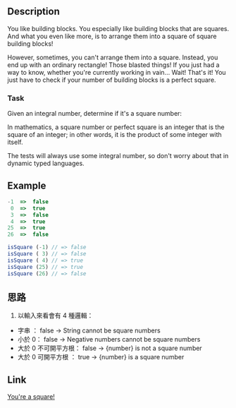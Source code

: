 ## Description
You like building blocks. You especially like building blocks that are squares. And what you even like more, is to arrange them into a square of square building blocks!  
  
However, sometimes, you can't arrange them into a square. Instead, you end up with an ordinary rectangle! Those blasted things! If you just had a way to know, whether you're currently working in vain… Wait!  That's it! You just have to check if your number of building blocks is a perfect square.

### Task
Given an integral number, determine if it's a square number:  
  
In mathematics, a square number or perfect square is an integer that is the square of an integer; in other words, it is the product of some integer with itself.  
  
The tests will always use some integral number, so don't worry about that in dynamic typed languages.

## Example
```javascript
-1  =>  false
 0  =>  true
 3  =>  false
 4  =>  true
25  =>  true
26  =>  false
```
```javascript
isSquare (-1) // => false
isSquare ( 3) // => false
isSquare ( 4) // => true
isSquare (25) // => true
isSquare (26) // => false
```

## 思路
1. 以輸入來看會有 4 種邏輯：
  - 字串  ： false → String cannot be square numbers
  - 小於 0： false → Negative numbers cannot be square numbers
  - 大於 0 不可開平方根： false → {number} is not a square number
  - 大於 0 可開平方根  ： true  → {number} is a square number

## Link
[You're a square!](https://www.codewars.com/kata/54c27a33fb7da0db0100040e/train/javascript)